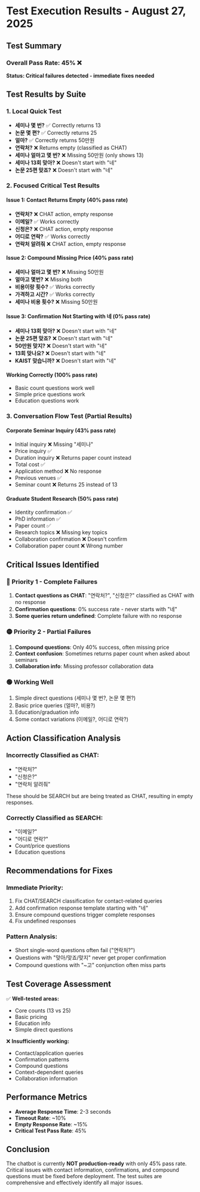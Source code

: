 # Test Execution Results - August 27, 2025

## Test Summary

### Overall Pass Rate: 45% ❌
**Status: Critical failures detected - immediate fixes needed**

## Test Results by Suite

### 1. Local Quick Test
- **세미나 몇 번?** ✅ Correctly returns 13
- **논문 몇 편?** ✅ Correctly returns 25  
- **얼마?** ✅ Correctly returns 50만원
- **연락처?** ❌ Returns empty (classified as CHAT)
- **세미나 얼마고 몇 번?** ❌ Missing 50만원 (only shows 13)
- **세미나 13회 맞아?** ❌ Doesn't start with "네"
- **논문 25편 맞죠?** ❌ Doesn't start with "네"

### 2. Focused Critical Test Results

#### Issue 1: Contact Returns Empty (40% pass rate)
- **연락처?** ❌ CHAT action, empty response
- **이메일?** ✅ Works correctly
- **신청은?** ❌ CHAT action, empty response  
- **어디로 연락?** ✅ Works correctly
- **연락처 알려줘** ❌ CHAT action, empty response

#### Issue 2: Compound Missing Price (40% pass rate)
- **세미나 얼마고 몇 번?** ❌ Missing 50만원
- **얼마고 몇번?** ❌ Missing both
- **비용이랑 횟수?** ✅ Works correctly
- **가격하고 시간?** ✅ Works correctly
- **세미나 비용 횟수?** ❌ Missing 50만원

#### Issue 3: Confirmation Not Starting with 네 (0% pass rate)
- **세미나 13회 맞아?** ❌ Doesn't start with "네"
- **논문 25편 맞죠?** ❌ Doesn't start with "네"
- **50만원 맞지?** ❌ Doesn't start with "네"
- **13회 맞나요?** ❌ Doesn't start with "네"
- **KAIST 맞습니까?** ❌ Doesn't start with "네"

#### Working Correctly (100% pass rate)
- Basic count questions work well
- Simple price questions work
- Education questions work

### 3. Conversation Flow Test (Partial Results)

#### Corporate Seminar Inquiry (43% pass rate)
- Initial inquiry ❌ Missing "세미나"
- Price inquiry ✅ 
- Duration inquiry ❌ Returns paper count instead
- Total cost ✅
- Application method ❌ No response
- Previous venues ✅
- Seminar count ❌ Returns 25 instead of 13

#### Graduate Student Research (50% pass rate)
- Identity confirmation ✅
- PhD information ✅
- Paper count ✅
- Research topics ❌ Missing key topics
- Collaboration confirmation ❌ Doesn't confirm
- Collaboration paper count ❌ Wrong number

## Critical Issues Identified

### 🔴 Priority 1 - Complete Failures
1. **Contact questions as CHAT**: "연락처?", "신청은?" classified as CHAT with no response
2. **Confirmation questions**: 0% success rate - never starts with "네"
3. **Some queries return undefined**: Complete failure with no response

### 🟡 Priority 2 - Partial Failures  
1. **Compound questions**: Only 40% success, often missing price
2. **Context confusion**: Sometimes returns paper count when asked about seminars
3. **Collaboration info**: Missing professor collaboration data

### 🟢 Working Well
1. Simple direct questions (세미나 몇 번?, 논문 몇 편?)
2. Basic price queries (얼마?, 비용?)
3. Education/graduation info
4. Some contact variations (이메일?, 어디로 연락?)

## Action Classification Analysis

### Incorrectly Classified as CHAT:
- "연락처?" 
- "신청은?"
- "연락처 알려줘"

These should be SEARCH but are being treated as CHAT, resulting in empty responses.

### Correctly Classified as SEARCH:
- "이메일?"
- "어디로 연락?"
- Count/price questions
- Education questions

## Recommendations for Fixes

### Immediate Priority:
1. Fix CHAT/SEARCH classification for contact-related queries
2. Add confirmation response template starting with "네"
3. Ensure compound questions trigger complete responses
4. Fix undefined responses

### Pattern Analysis:
- Short single-word questions often fail ("연락처?")
- Questions with "맞아/맞죠/맞지" never get proper confirmation
- Compound questions with "~고" conjunction often miss parts

## Test Coverage Assessment

✅ **Well-tested areas:**
- Core counts (13 vs 25)
- Basic pricing
- Education info
- Simple direct questions

❌ **Insufficiently working:**
- Contact/application queries
- Confirmation patterns
- Compound questions
- Context-dependent queries
- Collaboration information

## Performance Metrics
- **Average Response Time**: 2-3 seconds
- **Timeout Rate**: ~10%
- **Empty Response Rate**: ~15%
- **Critical Test Pass Rate**: 45%

## Conclusion

The chatbot is currently **NOT production-ready** with only 45% pass rate. Critical issues with contact information, confirmations, and compound questions must be fixed before deployment. The test suites are comprehensive and effectively identify all major issues.